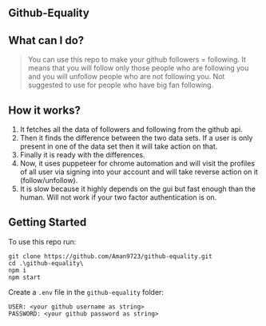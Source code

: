 ## Github-Equality

## What can I do?
> You can use this repo to make your github followers = following. It means that you will follow only those people who are following you and you will unfollow people who are not following you. Not suggested to use for people who have big fan following. 

## How it works?
1. It fetches all the data of followers and following from the github api. 
2. Then it finds the difference between the two data sets. If a user is only present in one of the data set then it will take action on that. 
3. Finally it is ready with the differences. 
4. Now, it uses puppeteer for chrome automation and will visit the profiles of all user via signing into your account and will take reverse action on it (follow/unfollow). 
5. It is slow because it highly depends on the gui but fast enough than the human. Will not work if your two factor authentication is on.

## Getting Started
To use this repo run:
```
git clone https://github.com/Aman9723/github-equality.git
cd .\github-equality\
npm i
npm start
```
Create a `.env` file in the `github-equality` folder:
```
USER: <your github username as string>
PASSWORD: <your github password as string>
```
